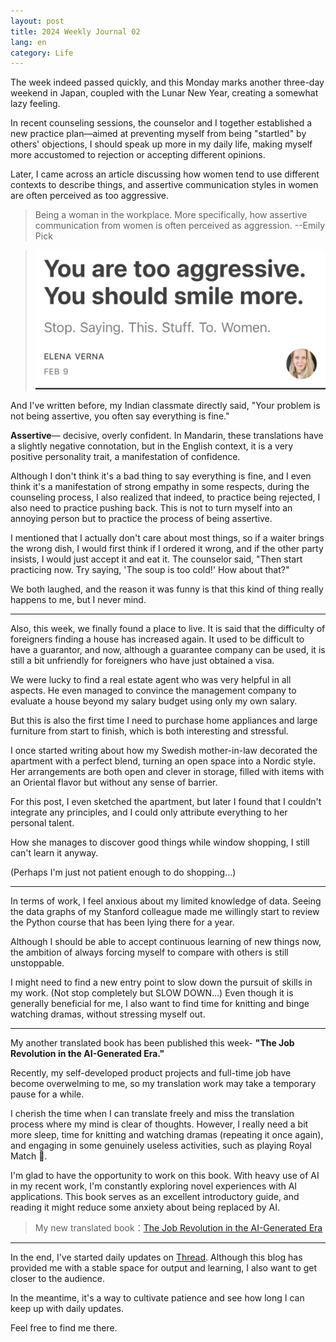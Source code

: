 ```yaml
---
layout: post
title: 2024 Weekly Journal 02
lang: en
category: Life
---
```


The week indeed passed quickly, and this Monday marks another three-day weekend in Japan, coupled with the Lunar New Year, creating a somewhat lazy feeling.

In recent counseling sessions, the counselor and I together established a new practice plan—aimed at preventing myself from being "startled" by others' objections, I should speak up more in my daily life, making myself more accustomed to rejection or accepting different opinions.

Later, I came across an article discussing how women tend to use different contexts to describe things, and assertive communication styles in women are often perceived as too aggressive.


> Being a woman in the workplace. More specifically, how assertive communication from women is often perceived as aggression. --Emily Pick

> ![](/assets/img/weekly/Elena-quote.png)

And I've written before, my Indian classmate directly said, "Your problem is not being assertive, you often say everything is fine."

**Assertive**— decisive, overly confident. In Mandarin, these translations have a slightly negative connotation, but in the English context, it is a very positive personality trait, a manifestation of confidence.

Although I don't think it's a bad thing to say everything is fine, and I even think it's a manifestation of strong empathy in some respects, during the counseling process, I also realized that indeed, to practice being rejected, I also need to practice pushing back. This is not to turn myself into an annoying person but to practice the process of being assertive.

I mentioned that I actually don't care about most things, so if a waiter brings the wrong dish, I would first think if I ordered it wrong, and if the other party insists, I would just accept it and eat it. The counselor said, "Then start practicing now. Try saying, 'The soup is too cold!' How about that?"

We both laughed, and the reason it was funny is that this kind of thing really happens to me, but I never mind.


--- 

Also, this week, we finally found a place to live. It is said that the difficulty of foreigners finding a house has increased again. It used to be difficult to have a guarantor, and now, although a guarantee company can be used, it is still a bit unfriendly for foreigners who have just obtained a visa.

We were lucky to find a real estate agent who was very helpful in all aspects. He even managed to convince the management company to evaluate a house beyond my salary budget using only my own salary.

But this is also the first time I need to purchase home appliances and large furniture from start to finish, which is both interesting and stressful.

I once started writing about how my Swedish mother-in-law decorated the apartment with a perfect blend, turning an open space into a Nordic style. Her arrangements are both open and clever in storage, filled with items with an Oriental flavor but without any sense of barrier. 

For this post, I even sketched the apartment, but later I found that I couldn't integrate any principles, and I could only attribute everything to her personal talent.

How she manages to discover good things while window shopping, I still can't learn it anyway. 

(Perhaps I'm just not patient enough to do shopping...)

---

In terms of work, I feel anxious about my limited knowledge of data. Seeing the data graphs of my Stanford colleague made me willingly start to review the Python course that has been lying there for a year.

Although I should be able to accept continuous learning of new things now, the ambition of always forcing myself to compare with others is still unstoppable. 

I might need to find a new entry point to slow down the pursuit of skills in my work. (Not stop completely but SLOW DOWN...) Even though it is generally beneficial for me, I also want to find time for knitting and binge watching dramas, without stressing myself out.


---

My another translated book has been published this week- **"The Job Revolution in the AI-Generated Era."**

Recently, my self-developed product projects and full-time job have become overwelming to me, so my translation work may take a temporary pause for a while. 

I cherish the time when I can translate freely and miss the translation process where my mind is clear of thoughts. However, I really need a bit more sleep, time for knitting and watching dramas (repeating it once again), and engaging in some genuinely useless activities, such as playing Royal Match 🤣.

I'm glad to have the opportunity to work on this book. With heavy use of AI in my recent work, I'm constantly exploring novel experiences with AI applications. This book serves as an excellent introductory guide, and reading it might reduce some anxiety about being replaced by AI.

> My new translated book：[The Job Revolution in the AI-Generated Era](https://books.cw.com.tw/book/894)


---

In the end, I've started daily updates on [Thread](https://www.threads.net/@ch_qvs). Although this blog has provided me with a stable space for output and learning, I also want to get closer to the audience.

In the meantime, it's a way to cultivate patience and see how long I can keep up with daily updates.

Feel free to find me there.





